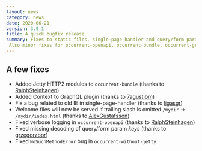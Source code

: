 ```yaml
---
layout: news
category: news
date: 2020-06-21
version: 3.9.1
title: A quick bugfix release
summary: Fixes to static files, single-page-handler and query/form params in main occurrent module.
 Also minor fixes for occurrent-openapi, occurrent-bundle, occurrent-graphql, and occurrent-without-jetty.
---
```


## A few fixes

* Added Jetty HTTP2 modules to `occurrent-bundle`
  (thanks to [RalphSteinhagen](https://github.com/RalphSteinhagen))
* Added Context to GraphQL plugin
  (thanks to [7agustibm](https://github.com/7agustibm))
* Fix a bug related to old IE in single-page-handler
  (thanks to [ligasgr](https://github.com/ligasgr))
* Welcome files will now be served if trailing slash is omitted `/mydir` -> `/mydir/index.html`
  (thanks to [AlexGustafsson](https://github.com/AlexGustafsson))
* Fixed verbose logging in `occurrent-openapi`
  (thanks to [RalphSteinhagen](https://github.com/RalphSteinhagen))
* Fixed missing decoding of query/form param *keys*
  (thanks to [grzegorzbor](https://github.com/grzegorzbor))
* Fixed `NoSuchMethodError` bug in `occurrent-without-jetty`
